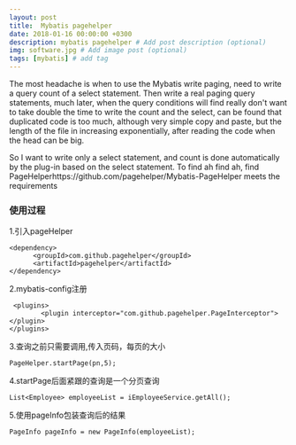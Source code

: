 ```yaml
---
layout: post
title:  Mybatis pagehelper
date: 2018-01-16 00:00:00 +0300
description: mybatis pagehelper # Add post description (optional)
img: software.jpg # Add image post (optional)
tags: [mybatis] # add tag
---
```


The most headache is when to use the Mybatis write paging, need to write a query count of a select statement. Then write a real paging query statements, much later, when the query conditions will find really don't want to take double the time to write the count and the select, can be found that duplicated code is too much, although very simple copy and paste, but the length of the file in increasing exponentially, after reading the code when the head can be big.

So I want to write only a select statement, and count is done automatically by the plug-in based on the select statement. To find ah find ah, find PageHelperhttps://github.com/pagehelper/Mybatis-PageHelper meets the requirements


### 使用过程
1.引入pageHelper
```
<dependency>
      <groupId>com.github.pagehelper</groupId>
      <artifactId>pagehelper</artifactId>
</dependency>
```
2.mybatis-config注册
```
 <plugins>
        <plugin interceptor="com.github.pagehelper.PageInterceptor"></plugin>
</plugins>
```
3.查询之前只需要调用,传入页码，每页的大小
```
PageHelper.startPage(pn,5);
```
4.startPage后面紧跟的查询是一个分页查询
```
List<Employee> employeeList = iEmployeeService.getAll();
```
5.使用pageInfo包装查询后的结果
```
PageInfo pageInfo = new PageInfo(employeeList);
```










